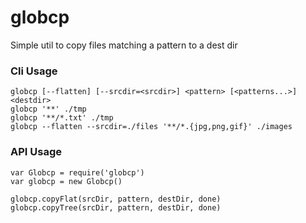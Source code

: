 # globcp
Simple util to copy files matching a pattern to a dest dir

### Cli Usage

```
globcp [--flatten] [--srcdir=<srcdir>] <pattern> [<patterns...>] <destdir>
globcp '**' ./tmp
globcp '**/*.txt' ./tmp
globcp --flatten --srcdir=./files '**/*.{jpg,png,gif}' ./images
```

### API Usage

```
var Globcp = require('globcp')
var globcp = new Globcp()

globcp.copyFlat(srcDir, pattern, destDir, done)
globcp.copyTree(srcDir, pattern, destDir, done)
```

